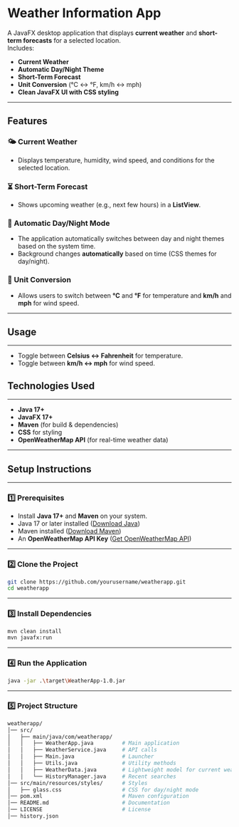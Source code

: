 # Weather Information App

A JavaFX desktop application that displays **current weather** and **short-term forecasts** for a selected location.  
Includes:

- **Current Weather**
- **Automatic Day/Night Theme**
- **Short-Term Forecast**
- **Unit Conversion** (°C ↔ °F, km/h ↔ mph)
- **Clean JavaFX UI with CSS styling**

---

## Features

### 🌤 Current Weather

- Displays temperature, humidity, wind speed, and conditions for the selected location.

### ⏳ Short-Term Forecast

- Shows upcoming weather (e.g., next few hours) in a **ListView**.

### 🌙 Automatic Day/Night Mode

- The application automatically switches between day and night themes based on the system time.
- Background changes **automatically** based on time (CSS themes for day/night).

### 🔄 Unit Conversion

- Allows users to switch between **°C** and **°F** for temperature and **km/h** and **mph** for wind speed.

---

## Usage

---

- Toggle between **Celsius ↔ Fahrenheit** for temperature.
- Toggle between **km/h ↔ mph** for wind speed.

## Technologies Used

---

- **Java 17+**
- **JavaFX 17+**
- **Maven** (for build & dependencies)
- **CSS** for styling
- **OpenWeatherMap API** (for real-time weather data)

---

## Setup Instructions

---

### 1️⃣ Prerequisites

- Install **Java 17+** and **Maven** on your system.
- Java 17 or later installed ([Download Java](https://adoptium.net/temurin/releases/))
- Maven installed ([Download Maven](https://maven.apache.org/))
- An **OpenWeatherMap API Key** ([Get OpenWeatherMap API](https://openweathermap.org/api))

---

### 2️⃣ Clone the Project

```bash
git clone https://github.com/yourusername/weatherapp.git
cd weatherapp

```

---

### 3️⃣ Install Dependencies

```bash
mvn clean install
mvn javafx:run

```

---

### 4️⃣ Run the Application

```bash
java -jar .\target\WeatherApp-1.0.jar

```

---

### 5️⃣ Project Structure

```bash
weatherapp/
│── src/
│   ├── main/java/com/weatherapp/
│   │   ├── WeatherApp.java         # Main application
│   │   ├── WeatherService.java     # API calls
│   │   ├── Main.java               # Launcher
│   │   ├── Utils.java              # Utility methods
│   │   ├── WeatherData.java        # Lightweight model for current weather and forecast entries
│   │   └── HistoryManager.java     # Recent searches
│── src/main/resources/styles/      # Styles
│   ├── glass.css                   # CSS for day/night mode
│── pom.xml                         # Maven configuration
│── README.md                       # Documentation
│── LICENSE                         # License
│── history.json
